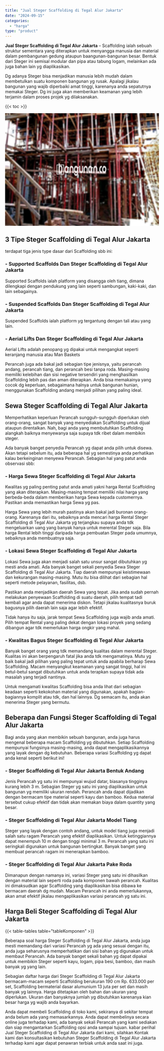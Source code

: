 ```yaml
---
title: "Jual Steger Scaffolding di Tegal Alur Jakarta"
date: "2024-09-15"
categories: 
  - "harga"
type: "product"
---
```


**Jual Steger Scaffolding di Tegal Alur Jakarta** – Scaffolding ialah sebuah struktur sementara yang diterapkan untuk menyangga manusia dan material dalam pembangunan gedung ataupun baangunan-bangunan besar. Bentuk dari Steger ini semisal modular dan pipa atau tabung logam, melainkan ada juga bahan lain yg diaplikasikan.

Dg adanya Steger bisa menjadikan manusia lebih mudah dalam membetulkan suatu komponen bangunan yg rusak. Apalagi jikalau bangunan yang wajib diperbaiki amat tinggi, karenanya anda sepatutnya memakai Steger. Dg ini juga akan memberikan keamanan yang lebih terjamin dalam proses projek yg dilaksanakan.

{{< toc >}}

![Jual Steger Scaffolding di Tegal Alur Jakarta](/images/sewa-scaffolding-steger-10.png)

## 3 Tipe Steger Scaffolding di Tegal Alur Jakarta

terdapat tiga jenis type dasar dari Scaffolding sbb ini:

### \- Supported Scaffolds Dan Steger Scaffolding di Tegal Alur Jakarta

Supported Scaffolds ialah platform yang disangga oleh tiang, dimana dilengkapi dengan pendukung yang lain seperti sambungan, kaki-kaki, dan lain sebagainya.

### \- Suspended Scaffolds Dan Steger Scaffolding di Tegal Alur Jakarta

Suspended Scaffolds ialah platform yg tergantung dengan tali atau yang lain.

### \- Aerial Lifts Dan Steger Scaffolding di Tegal Alur Jakarta

Aerial Lifts adalah penopang yg dipakai untuk mengangkat seperti keranjang manusia atau Man Baskets

Perancah juga ada bakal jadi sebagian tipe jenisnya, yaitu perancah andang, perancah tiang, dan perancah besi tanpa roda. Masing-masing memiliki kelebihan dan sisi negative tersendiri yang menghasilkan Scaffolding lebih pas dan aman diterapkan. Anda bisa memakainya yang cocok dg keperluan, sebagaimana halnya untuk bangunan hunian, menggunakan Scaffolding andang menjadi pilihan yang paling ideal.

## Sewa Steger Scaffolding di Tegal Alur Jakarta

Memperhatikan keperluan Perancah sungguh-sungguh diperlukan oleh orang-orang, sangat banyak yang menyediakan Scaffolding untuk dijual ataupun direntalkan. Nah, bagi anda yang membutuhkan Scaffolding alangkah baiknya menyewanya saja supaya tdk ribet dalam membikin steger.

Ada banyak banget penyedia Perancah yg dapat anda pilih untuk disewa. Akan tetapi sebelum itu, ada beberapa hal yg semestinya anda perhatikan kalau berkeinginan menyewa Perancah. Sebagian hal yang patut anda observasi sbb:

### \- Harga Sewa Steger Scaffolding di Tegal Alur Jakarta

Kwalitas yg paling penting patut anda amati yakni harga Rental Scaffolding yang akan diterapkan. Masing-masing tempat memiliki nilai harga yang berbeda-beda dalam memberikan harga Sewa kepada customernya. Pastikan anda memastikan harga Sewa yg pas.

Harga Sewa yang lebih murah pastinya akan bakal jadi buronan orang-orang. Karenanya dari itu, sebaiknya anda mencari harga Rental Steger Scaffolding di Tegal Alur Jakarta yg terjangkau supaya anda tdk mengeluarkan uang yang banyak hanya untuk merental Steger saja. Bila harga Rental lebih tinggi daripada harga pembuatan Steger pada umumnya, sebaiknya anda membuatnya saja.

### \- Lokasi Sewa Steger Scaffolding di Tegal Alur Jakarta

Lokasi Sewa juga akan menjadi salah satu unsur sangat dibutuhkan yg mesti anda amati. Ada banyak banget sekali penyedia Sewa Steger Scaffolding di Tegal Alur Jakarta. Tiap daerah mempunyai keistimewaan dan kekurangan masing-masing. Mutu itu bisa dilihat dari sebagian hal seperti metode pelayanan, fasilitas, dsb.

Pastikan anda menjadikan daerah Sewa yang tepat. Jika anda sudah pernah melakukan penyewaan Scaffolding di suatu daerah, pilih tempat tadi kembali agar anda dapat menerima diskon. Tetapi jikalau kualitasnya buruk bagusnya pilih daerah lain saja agar lebih efektif.

Tidak hanya itu saja, jarak tempat Sewa Scaffolding juga wajib anda amati. Pilih tempat Rental yang paling dekat dengan lokasi proyek yang sedang dibangun agar tdk memerlukan harga ongkir yang mahal.

### \- Kwalitas Bagus Steger Scaffolding di Tegal Alur Jakarta

Banyak banget orang yang tdk memandang kualitas dalam merental Steger. Kualitas ini akan berpengaruh fatal jika anda tdk mengamatinya. Mutu yg baik bakal jadi pilihan yang paling tepat untuk anda apabila berharap Sewa Scaffolding. Macam menyangkut keamanan yang sangat tinggi, hal ini betul-betul sangat dibutuhkan untuk anda terapkan supaya tidak ada masalah yang terjadi nantinya.

Untuk mengamati kwalitas Scaffolding bisa anda lihat dari sebagian keadaan seperti kekokohan material yang digunakan, apakah bagian-bagiannya komplit atau tdk, dan hal lainnya. Dg semacam itu, anda akan menerima Steger yang bermutu.

## Beberapa dan Fungsi Steger Scaffolding di Tegal Alur Jakarta

Bagi anda yang akan membikin sebuah bangunan, anda juga harus mengenal beberapa macam Scaffolding yg dibutuhkan. Setiap Scaffolding mempunyai fungsinya masing-masing, anda dapat mengaplikasikannya yang layak dengan dg kebutuhan. Beberapa variasi Scaffolding yg dapat anda kenal seperti berikut ini!

### \- Steger Scaffolding di Tegal Alur Jakarta Bentuk Andang

Jenis Perancah yg satu ini mempunyai wujud datar, biasanya tingginya kurang lebih 3 m. Sebagian Steger yg satu ini yang diaplikasikan untuk bangunan yg memiliki ukuran rendah. Perancah anda dapat dijadikan dengan bermacam tipe material seperti kayu dan bamboo. Kedua material tersebut cukup efektif dan tidak akan memakan biaya dalam quantity yang besar.

### \- Steger Scaffolding di Tegal Alur Jakarta Model Tiang

Steger yang layak dengan contoh andang, untuk model tiang juga menjadi salah satu ragam Perancah yang efektif diaplikasikan. Untuk ketinggiannya dapat menempuh 10 m dengan tinggi minimal 3 m. Perancah yang satu ini seringkali digunakan untuk bangunan bertingkat. Banyak banget yang membuat perancah ragam ini menerapkan bamboo.

### \- Steger Scaffolding di Tegal Alur Jakarta Pake Roda

Dimanapun dengan namanya ini, variasi Steger yang satu ini dihasilkan dengan material lain seperti roda pada komponen bawah perancah. Kualitas ini dimaksudkan agar Scaffolding yang diaplikasikan bisa dibawa ke bermacam daerah dg mudah. Macam Perancah ini anda memerlukannya, akan amat efektif jikalau mengaplikasikan variasi perancah yg satu ini.

## Harga Beli Steger Scaffolding di Tegal Alur Jakarta

{{< table-tables table="tableKomponen" >}}

Beberapa soal harga Steger Scaffolding di Tegal Alur Jakarta, anda juga mesti memandang dari variasi Perancah yg ada yang sesuai dengan itu, anda juga seharusnya memperhatikan dari sisi bahan yg digunakan untuk membaut Perancah. Ada banyak banget sekali bahan yg dapat dipakai untuk membikin Steger seperti kayu, logam, pipa besi, bamboo, dan masih banyak yg yang lain.

Sebagian daftar harga dari Steger Scaffolding di Tegal Alur Jakarta bermacam-macam seperti Scaffolding berukuran 190 cm Rp. 633.000 per set, Scaffolding bermaterial dasar alumunium 13 juta per set dan masih banyak yg lainnya. Harga ditetapkan oleh bahan dan ukuran yang diperlukan. Ukuran dan banyaknya jumlah yg dibutuhkan karenanya kian besar harga yg wajib anda bayarkan.

Anda dapat membeli Scaffolding di toko kami, sekiranya di sekitar tempat anda belum ada yang memasarkannya. Anda dapat membelinya secara online juga terhadap kami, ada banyak sekali Perancah yang kami sediakan dan siap mengantarkan Scaffolding opsi anda sampai tujuan. kabar perihal Jual Steger Scaffolding di Tegal Alur Jakarta dari kami, silahkan Kontak kami dan konsultasikan kebutuhan Steger Scaffolding di Tegal Alur Jakarta terhadap kami agar dapat penawran terbiak untuk anda saat ini juga.
